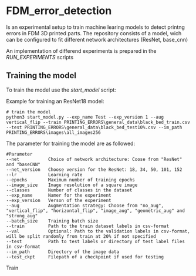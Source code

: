 # FDM_error_detection

Is an experimental setup to train machine learing models to detect printng errors in FDM 3D printed parts.
The repository consists of a model, wich can be configured to fit different network architectures (ResNet, base_cnn)

An implementation of differend experiments is prepared in the *RUN_EXPERIMENTS* scripts

## Training the model

To train the model use the *start_model* script:

Example for training an ResNet18 model:

    # train the model
    python3 start_model.py --exp_name Test --exp_version 1 --aug vertical_flip --train PRINTING_ERRORS\general_data\black_bed_train.csv --test PRINTING_ERRORS\general_data\black_bed_test10%.csv --im_path PRINTING_ERRORS\images\all_images256



The parameter for training the model are as followed:

    #Parameter
    --net           Choice of network architecture: Coose from "ResNet" and "baseCNN"
    --net_version   Choose version for the ResNet: 18, 34, 50, 101, 152
    --lr            Learning rate
    --epochs        Maximum number of training epochs
    --image_size    Image resolution of a square image
    --classes       Number of classes in the dataset
    --exp_name      Namer for the experiment
    --exp_version   Verson of the experiment
    --aug           Augmentation strategy: Choose from "no_aug", "vertical_flip", "horizontal_flip", "image_aug", "geometric_aug" and "strong_aug"
    --batch_size    Training batch size
    --train         Path to the train dataset labels in csv-format
    --val           Optional: Path to the validation labels in csv-format, will be split randomly from train at 20% if not specified
    --test          Path to test labels or directory of test label files in csv-format
    --im_path       Directory of the image data
    --test_ckpt     Filepath of a checkpoint if used for testing
    
Train
  
